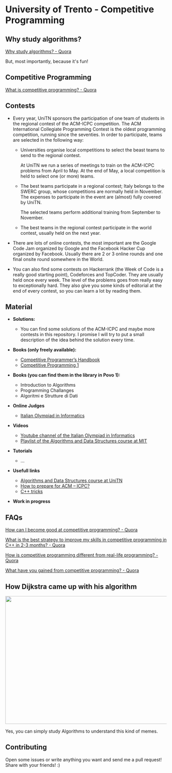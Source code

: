 # University of Trento - Competitive Programming

## Why study algorithms?
[Why study algorithms? - Quora](https://www.quora.com/Why-study-algorithms)

But, most importantly, because it's fun!

## Competitive Programming
[What is competitive programming? - Quora](https://www.quora.com/What-is-competitive-programming-2)

## Contests
* Every year, UniTN sponsors the participation of one team of students in the regional contest of the ACM-ICPC competition.  The ACM International Collegiate Programming Contest  is the oldest programming competition, running since the seventies. In order to participate, teams are selected in the following way:

  * Universities organise local competitions to select the beast teams to send to the regional contest.

    At UniTN we run a series of meetings to train on the ACM-ICPC problems from April to May. At the end of May, a local competition is held to select one (or more) teams.

  * The best teams participate in a regional contest; Italy belongs to the SWERC group, whose competitions are normally held in November. 
  The expenses to participate in the event are (almost) fully covered by UniTN.

    The selected teams perform additional training from September to November.

  * The best teams in the regional contest participate in the world contest, usually held on the next year. 
  
* There are lots of online contests, the most important are the Google Code Jam organized by Google and the Facebook Hacker Cup organized by Facebook. Usually there are 2 or 3 online rounds and one final onsite round somewhere in the World. 

* You can also find some contests on Hackerrank (the Week of Code is a really good starting point), Codeforces and TopCoder. They are usually held once every week. The level of the problems goes from really easy to exceptionally hard. They also give you some kinds of editorial at the end of every contest, so you can learn a lot by reading them.

## Material
* **Solutions:**
  * You can find some solutions of the ACM-ICPC and maybe more contests in this repository. I promise I will try to put a small description of the idea behind the solution every time.
* **Books (only freely available):**
  * [Competitive Programmer’s Handbook](http://disi.unitn.it/~montreso/acm-icpc/CompetitiveProgrammersHandbook.pdf)
  * [Competitive Programming 1](http://www.comp.nus.edu.sg/~stevenha/myteaching/competitive_programming/cp1.pdf)
* **Books (you can find them in the library in Povo 1):**
  * Introduction to Algorithms 
  * Programming Challanges
  * Algoritmi e Strutture di Dati
* **Online Judges**
  * [Italian Olympiad in Informatics](https://cms.di.unipi.it)
* **Videos**
  * [Youtube channel of the Italian Olympiad in Informatics](https://www.youtube.com/channel/UCutaUebEoGKDKZR7s09HfdQ/videos)
  * [Playlist of the Algorithms and Data Structures course at MIT](https://www.youtube.com/watch?v=HtSuA80QTyo&t=1s)
* **Tutorials**
  * ...
* **Usefull links**
  * [Algorithms and Data Structures course at UniTN](http://cricca.disi.unitn.it/montresor/teaching/asd/)
  * [How to prepare for ACM – ICPC?](http://www.geeksforgeeks.org/how-to-prepare-for-acm-icpc/)
  * [C++ tricks](http://www.geeksforgeeks.org/c-tricks-competitive-programming-c-11/)

  
* **Work in progress**

## FAQs
[How can I become good at competitive programming? - Quora](https://www.quora.com/How-can-I-become-good-at-competitive-programming-Are-there-any-courses-that-will-take-me-one-step-forward-before-I-start-doing-SPOJ-or-TopCoder-problems-I-am-good-at-data-structures)

[What is the best strategy to improve my skills in competitive programming in C++ in 2-3 months? - Quora](https://www.quora.com/What-is-the-best-strategy-to-improve-my-skills-in-competitive-programming-in-C++-in-2-3-months?redirected_qid=5171161)

[How is competitive programming different from real-life programming? - Quora](https://www.quora.com/How-is-competitive-programming-different-from-real-life-programming)

[What have you gained from competitive programming? - Quora](https://www.quora.com/What-have-you-gained-from-competitive-programming-Did-you-go-into-research-Did-it-help-you-in-any-aspect-as-a-software-engineer-Did-it-help-you-get-an-in-depth-knowledge-of-a-programming-language-Did-it-affect-your-problem-solving-skills)

## How Dijkstra came up with his algorithm
<img src="https://scontent.fmxp2-1.fna.fbcdn.net/v/t1.0-9/16406479_165757413918841_9214636900362142932_n.jpg?oh=f89f5a173bfde695973cdf164bc2a533&oe=5A552041" width="600px" height="400px" />

Yes, you can simply study Algorithms to understand this kind of memes.

## Contributing
Open some issues or write anything you want and send me a pull request!
Share with your friends! :)



